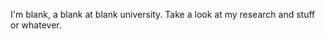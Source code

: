 ﻿---layout: page---I'm blank, a blank at blank university. Take a look at my research and stuff or whatever.